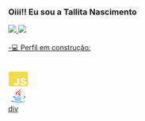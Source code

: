 ### Oiii!! Eu sou a Tallita Nascimento

<div>
  <a href="https://github.com/Talli-ns" >
  <img height='180em' src="https://github-readme-stats.vercel.app/api?username=talli-ns&show_icons=true&theme=dracula"/>
  <img height="180em" src="https://github-readme-stats.vercel.app/api/top-langs/?username=talli-ns&theme=dracula"/>
 </div>
<div style="display; inline-block"><br>
  -💻 Perfil em construção:

  <div style="display: inline_block"><br>
  <br><img aling="center" alt="Talli-js" height="30" width="40" src="https://raw.githubusercontent.com/devicons/devicon/master/icons/javascript/javascript-plain.svg">
  <br><img aling="center" alt="Talli-java" height="30" width="40" src="https://raw.githubusercontent.com/devicons/devicon/master/icons/java/java-original.svg">
  </div>div
 

</div>

<!--
**Talli-ns/talli-ns** is a ✨ _special_ ✨ repository because its `README.md` (this file) appears on your GitHub profile.

Here are some ideas to get you started:

- 🔭 I’m currently working on ...
- 🌱 I’m currently learning ...
- 👯 I’m looking to collaborate on ...
- 🤔 I’m looking for help with ...
- 💬 Ask me about ...
- 📫 How to reach me: ...
- 😄 Pronouns: ...
- ⚡ Fun fact: ...
-->
